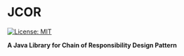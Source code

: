 # JCOR

[![License: MIT](https://img.shields.io/badge/License-MIT-blue.svg)](https://github.com/LeonDeSilva/jcor/blob/master/LICENSE)


**A Java Library for Chain of Responsibility Design Pattern**
